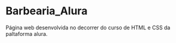 # Barbearia_Alura

<p> Página web desenvolvida no decorrer do curso de HTML e CSS da paltaforma alura. </P>